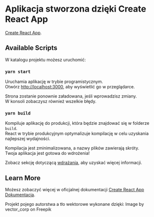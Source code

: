# Aplikacja stworzona dzięki Create React App

[Create React App](https://github.com/facebook/create-react-app).

## Available Scripts

W katalogu projektu możesz uruchomić:

### `yarn start`

Uruchamia aplikację w trybie programistycznym.\
Otwórz [http://localhost:3000](http://localhost:3000), aby wyświetlić go w przeglądarce.

Strona zostanie ponownie załadowana, jeśli wprowadzisz zmiany.\
W konsoli zobaczysz również wszelkie błędy.

### `yarn build`

Kompiluje aplikację do produkcji, która będzie znajdować się w folderze `build`.\
React w trybie produkcyjnym optymalizuje kompilację w celu uzyskania najlepszej wydajności.

Kompilacja jest zminimalizowana, a nazwy plików zawierają skróty.\
Twoja aplikacja jest gotowa do wdrożenia!

Zobacz sekcję dotyczącą [wdrażania](https://facebook.github.io/create-react-app/docs/deployment), aby uzyskać więcej informacji.

## Learn More

Możesz zobaczyć więcej w oficjalnej dokumentacji [Create React App Dokumentacja](https://facebook.github.io/create-react-app/docs/getting-started).

Projekt pojego autorstwa a tło wektorowe wykonane dzięki: Image by vector_corp on Freepik
